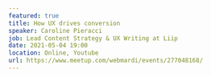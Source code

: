 ```yaml
---
featured: true
title: How UX drives conversion
speaker: Caroline Pieracci
job: Lead Content Strategy & UX Writing at Liip 
date: 2021-05-04 19:00
location: Online, Youtube
url: https://www.meetup.com/webmardi/events/277048168/
---
```

